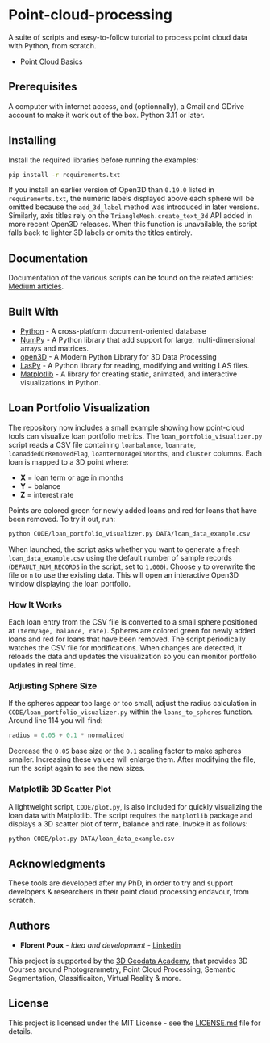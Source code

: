# Point-cloud-processing
A suite of scripts and easy-to-follow tutorial to process point cloud data with Python, from scratch.
* [Point Cloud Basics](https://towardsdatascience.com/discover-3d-point-cloud-processing-with-python-6112d9ee38e7)

## Prerequisites

A computer with internet access, and (optionnally), a Gmail and GDrive account to make it work out of the box.
Python 3.11 or later.

## Installing

Install the required libraries before running the examples:

```bash
pip install -r requirements.txt
```

If you install an earlier version of Open3D than ``0.19.0`` listed in
``requirements.txt``, the numeric labels displayed above each sphere
will be omitted because the ``add_3d_label`` method was introduced in
later versions. Similarly, axis titles rely on the
``TriangleMesh.create_text_3d`` API added in more recent Open3D
releases. When this function is unavailable, the script falls back to
lighter 3D labels or omits the titles entirely.

## Documentation

Documentation of the various scripts can be found on the related articles: [Medium articles](https://medium.com/@florentpoux).

## Built With

* [Python](https://www.python.org/) - A cross-platform document-oriented database
* [NumPy](https://numpy.org/) - A Python library that add support for large, multi-dimensional arrays and matrices.
* [open3D](http://www.open3d.org/) - A Modern Python Library for 3D Data Processing
* [LasPy](https://laspy.readthedocs.io/en/latest/) - A Python library for reading, modifying and writing LAS files. 
* [Matplotlib](https://matplotlib.org/) - A library for creating static, animated, and interactive visualizations in Python.

## Loan Portfolio Visualization

The repository now includes a small example showing how point-cloud tools can visualize
loan portfolio metrics. The `loan_portfolio_visualizer.py` script reads a CSV file
containing `loanbalance`, `loanrate`, `loanaddedOrRemovedFlag`,
`loantermOrAgeInMonths`, and `cluster` columns. Each loan is mapped to a 3D point where:

* **X** = loan term or age in months
* **Y** = balance
* **Z** = interest rate

Points are colored green for newly added loans and red for loans that have been
removed. To try it out, run:

```bash
python CODE/loan_portfolio_visualizer.py DATA/loan_data_example.csv
```

When launched, the script asks whether you want to generate a fresh
``loan_data_example.csv`` using the default number of sample records
(``DEFAULT_NUM_RECORDS`` in the script, set to ``1,000``). Choose ``y`` to overwrite
the file or ``n`` to use the existing data. This will open an interactive
Open3D window displaying the loan portfolio.

### How It Works

Each loan entry from the CSV file is converted to a small sphere positioned at
``(term/age, balance, rate)``. Spheres are colored green for newly added loans
and red for loans that have been removed. The script periodically watches the
CSV file for modifications. When changes are detected, it reloads the data and
updates the visualization so you can monitor portfolio updates in real time.

### Adjusting Sphere Size

If the spheres appear too large or too small, adjust the radius calculation in
``CODE/loan_portfolio_visualizer.py`` within the ``loans_to_spheres`` function.
Around line 114 you will find:

```python
radius = 0.05 + 0.1 * normalized
```

Decrease the ``0.05`` base size or the ``0.1`` scaling factor to make spheres
smaller. Increasing these values will enlarge them. After modifying the file,
run the script again to see the new sizes.

### Matplotlib 3D Scatter Plot

A lightweight script, `CODE/plot.py`, is also included for quickly
visualizing the loan data with Matplotlib. The script requires the
`matplotlib` package and displays a 3D scatter plot of term, balance
and rate. Invoke it as follows:

```bash
python CODE/plot.py DATA/loan_data_example.csv
```

## Acknowledgments

These tools are developed after my PhD, in order to try and support developers & researchers in their point cloud processing endavour, from scratch.

## Authors

* **Florent Poux** - *Idea and development* - [Linkedin](https://twitter.com/ga_nys)

This project is supported by the [3D Geodata Academy](https://learngeodata.eu), that provides 3D Courses around Photogrammetry, Point Cloud Processing, Semantic Segmentation, Classificaiton, Virtual Reality & more.

## License

This project is licensed under the MIT License - see the [LICENSE.md](LICENSE) file for details.
